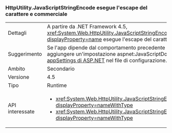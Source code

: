 ### <a name="httputilityjavascriptstringencode-escapes-ampersand"></a>HttpUtility.JavaScriptStringEncode esegue l'escape del carattere e commerciale

|   |   |
|---|---|
|Dettagli|A partire da .NET Framework 4.5, <xref:System.Web.HttpUtility.JavaScriptStringEncode(System.String)?displayProperty=name> esegue l'escape del carattere e commerciale (&amp;).|
|Suggerimento|Se l'app dipende dal comportamento precedente di questo metodo, è possibile aggiungere un'impostazione aspnet:JavaScriptDoNotEncodeAmpersand all'[elemento appSettings di ASP.NET](https://msdn.microsoft.com/library/hh975440.aspx) nel file di configurazione.|
|Ambito|Secondario|
|Versione|4.5|
|Tipo|Runtime|
|API interessate|<ul><li><xref:System.Web.HttpUtility.JavaScriptStringEncode(System.String)?displayProperty=nameWithType></li><li><xref:System.Web.HttpUtility.JavaScriptStringEncode(System.String,System.Boolean)?displayProperty=nameWithType></li></ul>|


